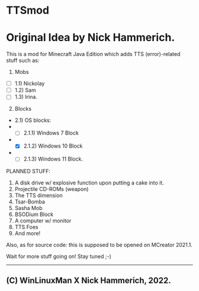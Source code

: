 # TTSmod
# Original Idea by Nick Hammerich.

This is a mod for Minecraft Java Edition which adds TTS (error)-related stuff such as:
1) Mobs 
- [ ] 1.1) Nickolay
- [ ] 1.2) Sam
- [ ] 1.3) Irina.
2) Blocks
- 2.1) OS blocks:
- - [ ] 2.1.1) Windows 7 Block
- - [X] 2.1.2) Windows 10 Block
- - [ ] 2.1.3) Windows 11 Block.
    
 PLANNED STUFF:
  1) A disk drive w/ explosive function upon putting a cake into it.
  2) Projectile CD-ROMs (weapon)
  3) The TTS dimension
  4) Tsar-Bomba
  5) Sasha Mob
  6) BSODium Block
  7) A computer w/ monitor
  8) TTS Foes
  9) And more!

Also, as for source code: this is supposed to be opened on MCreator 2021.1.

Wait for more stuff going on! Stay tuned ;-)

-------------------------------------------
__**(C) WinLinuxMan X Nick Hammerich, 2022.**__
-------------------------------------------

